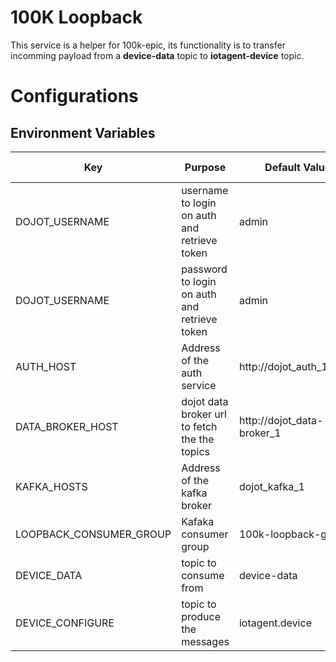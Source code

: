 # 100K Loopback

This service is a helper for 100k-epic, its functionality is to transfer incomming payload from a **device-data** topic to **iotagent-device** topic.

# Configurations
## Environment Variables

Key                      | Purpose                                                             | Default Value   			| Valid Values   |
------------------------ | ------------------------------------------------------------------- | -------------------------- | -------------- |
DOJOT_USERNAME           | username to login on auth and retrieve token						   | admin           			| string   		 |
DOJOT_USERNAME           | password to login on auth and retrieve token						   | admin           			| string   		 |
AUTH_HOST                | Address of the auth service                                         | http://dojot_auth_1:5000   | hostname/IP    |
DATA_BROKER_HOST         | dojot data broker url to fetch the the topics                       | http://dojot_data-broker_1	| hostname/IP    |
KAFKA_HOSTS              | Address of the kafka broker                                         | dojot_kafka_1				| hostname/IP    |
LOOPBACK_CONSUMER_GROUP  | Kafaka consumer group                                               | 100k-loopback-group        | string         |
DEVICE_DATA  			 | topic to consume from                                               | device-data        		| string         |
DEVICE_CONFIGURE         | topic to produce the messages                                       | iotagent.device            | string         |